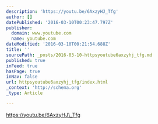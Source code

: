 ```yaml
---
description: 'https://youtu.be/6AxzyHJ_Tfg'
author: []
datePublished: '2016-03-10T00:23:47.797Z'
publisher:
  domain: www.youtube.com
  name: youtube.com
dateModified: '2016-03-10T00:21:54.688Z'
title: ''
sourcePath: _posts/2016-03-10-httpsyoutube6axzyhj_tfg.md
published: true
inFeed: true
hasPage: true
inNav: false
url: httpsyoutube6axzyhj_tfg/index.html
_context: 'http://schema.org'
_type: Article

---
```

https://youtu.be/6AxzyHJ\_Tfg